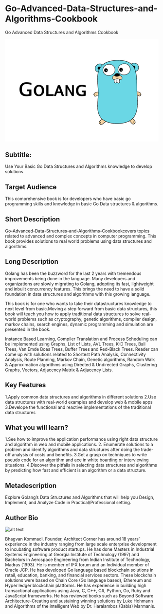 # Go-Advanced-Data-Structures-and-Algorithms-Cookbook
Go Advanced Data Structures and Algorithms Cookbook


![alt text](https://github.com/bhagvank/arc/blob/master/golang.png)


## Subtitle: 
Use Your Basic Go Data Structures and Algorithms knowledge to develop solutions

## Target Audience 
This comprehensive book is for developers who have basic go programming skills and knowledge in basic Go Data structures & algorithms.

## Short Description
Go-Advanced-Data-Structures-and-Algorithms-Cookbookcovers topics related to  advanced and complex concepts in computer programming. This book provides solutions to real world problems using data structures and algorithms.

## Long Description
Golang has been the buzzword for the last 2 years with tremendous improvements being done in the language. Many developers and organizations are slowly migrating to Golang, adopting its fast, lightweight and inbuilt concurrency features. This brings the need to have a solid foundation in data structures and algorithms with this growing language.

This book is for one who wants to take their datastructures knowledge to next level from basic.Moving a step forward from basic data structures, this book will  teach you how to apply traditional data structures to solve real-world problems such as cryptography, genetic algorithms, compiler design, markov chains, search engines, dynamic programming and simulation are presented in the book.

Instance Based Learning, Compiler Translation and Process Scheduling  can be implemented using Graphs, List of Lists, AVL Trees, K-D Trees, Ball Trees, Van Emde Boas Trees, Buffer Trees and Red-Black Trees. Reader can come up with solutions related to  Shortest Path Analysis, Connectivity Analysis, Route Planning, Markov Chain, Genetic algorithms, Random Walk & Approximation algorithms using Directed & Undirected Graphs, Clustering Graphs, Vectors, Adjacency Matrix & Adjacency Lists.


## Key Features
1.Apply common data structures and algorithms in different solutions
2.Use data structures with real-world examples and develop web & mobile apps
3.Develope the functional and reactive implementations of the traditional data structures

## What you will learn?
1.See how to improve the application performance using right data structure and algorithm in web and mobile applications.
2. Enumerate solutions to a problem and identify algorithms and data structures after doing the trade-off analysis of costs and benefits.
3.Get a grasp on techniques to write pseudo code for an algorithm and ace in white boarding or interviewing situations.
4.Discover the pitfalls in selecting data structures and algorithms by predicting how fast and efficient is an algorithm or a data structure.

## Metadescription
Explore Golang’s Data Structures and Algorithms that will help you Design, Implement, and Analyze Code in Practical/Professional setting.

## Author Bio

![alt text](https://avatars1.githubusercontent.com/u/2901756?s=96&v=4)

Bhagvan Kommadi, Founder, Architect Corner has around 18 years’ experience in the industry ranging from large scale enterprise development to incubating software product startups. He has done Masters in Industrial Systems Engineering at Georgia Institute of Technology (1997) and Bachelors in Aerospace Engineering from Indian Institute of Technology, Madras (1993). He is member of IFX forum and an Individual member of Oracle JCP. 
He has developed Go language based blockchain solutions in retail, education, banking, and financial services sectors. These blockchain solutions were based on Chain Core (Go language based), Ethereum and Hyper ledger blockchain platforms. He has experience in building high transactional applications using Java, C, C++, C#, Python, Go, Ruby and JavaScript frameworks. He has reviewed books such as Beyond Software Architecture-Creating and sustaining winning solutions by Luke Hohmann and Algorithms of the intelligent Web by Dr. Haralambos (Babis) Marmanis.

